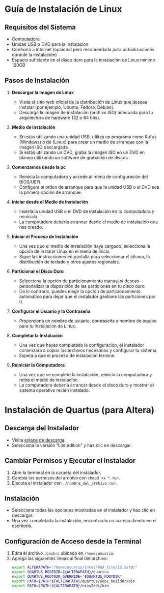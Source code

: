 # Guía de Instalación de Linux

## Requisitos del Sistema

- Computadora 
- Unidad USB o DVD para la instalación
- Conexión a Internet (opcional pero recomendada para actualizaciones durante la instalación)
- Espacio suficiente en el disco duro para la instalación de Linux minimo 120GB

## Pasos de Instalación

1. **Descargar la Imagen de Linux**
   - Visita el sitio web oficial de la distribución de Linux que deseas instalar (por ejemplo, Ubuntu, Fedora, Debian).
   - Descarga la imagen de instalación (archivo ISO) adecuada para tu arquitectura de hardware (32 o 64 bits).

2. **Medio de instalación**
   - Si estás utilizando una unidad USB, utiliza un programa como Rufus (Windows) o dd (Linux) para crear un medio de arranque con la imagen ISO descargada.
   - Si estás utilizando un DVD, graba la imagen ISO en un DVD en blanco utilizando un software de grabación de discos.

3. **Comenzamos desde la pc**
   - Reinicia la computadora y accede al menú de configuración del BIOS/UEFI.
   - Configura el orden de arranque para que la unidad USB o el DVD sea la primera opción de arranque.

4. **Iniciar desde el Medio de Instalación**
   - Inserta la unidad USB o el DVD de instalación en tu computadora y reiníciala.
   - La computadora debería arrancar desde el medio de instalación que has creado.

5. **Iniciar el Proceso de Instalación**
   - Una vez que el medio de instalación haya cargado, selecciona la opción de instalar Linux en el menú de inicio.
   - Sigue las instrucciones en pantalla para seleccionar el idioma, la distribución de teclado y otros ajustes regionales.

6. **Particionar el Disco Duro**
   - Selecciona la opción de particionamiento manual si deseas personalizar la disposición de las particiones en tu disco duro.
   - De lo contrario, puedes elegir la opción de particionamiento automático para dejar que el instalador gestione las particiones por ti.

7. **Configurar el Usuario y la Contraseña**
   - Proporciona un nombre de usuario, contraseña y nombre de equipo para tu instalación de Linux.

8. **Completar la Instalación**
   - Una vez que hayas completado la configuración, el instalador comenzará a copiar los archivos necesarios y configurar tu sistema.
   - Espera a que el proceso de instalación termine.

9. **Reiniciar la Computadora**
   - Una vez que se complete la instalación, reinicia la computadora y retira el medio de instalación.
   - La computadora debería arrancar desde el disco duro y mostrar el sistema operativo recién instalado.

# Instalación de Quartus (para Altera)

## Descarga del Instalador
- Visita [enlace de descarga](enlace).
- Selecciona la versión "Lite edition" y haz clic en descargar.

## Cambiar Permisos y Ejecutar el Instalador
1. Abre la terminal en la carpeta del instalador.
2. Cambia los permisos del archivo con `chmod +x *.run`.
3. Ejecuta el instalador con `./nombre_del_archivo.run`.

## Instalación
- Selecciona todas las opciones mostradas en el instalador y haz clic en descargar.
- Una vez completada la instalación, encontrarás un acceso directo en el escritorio.

## Configuración de Acceso desde la Terminal
1. Edita el archivo `.bashrc` ubicado en `/home/usuario`.
2. Agrega las siguientes líneas al final del archivo:
   ```bash
   export ALTERAPATH="/home/usuario/intelFPGA_lite/23.1std/"
   export QUARTUS_ROOTDIR=${ALTERAPATH}/quartus
   export QUARTUS_ROOTDIR_OVERRIDE="$QUARTUS_ROOTDIR"
   export PATH=$PATH:${ALTERAPATH}/quartus/sopc_builder/bin
   export PATH=$PATH:${ALTERAPATH}/nios2eds/bin

